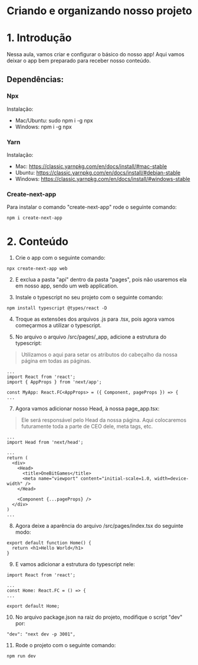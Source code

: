 # Criando e organizando nosso projeto

# 1. Introdução

Nessa aula, vamos criar e configurar o básico do nosso app! Aqui vamos deixar o app bem preparado para receber nosso conteúdo.

## Dependências:

### Npx 
Instalação:

- Mac/Ubuntu: sudo npm i -g npx
- Windows: npm i -g npx

### Yarn
Instalação: 

- Mac: https://classic.yarnpkg.com/en/docs/install/#mac-stable
- Ubuntu: https://classic.yarnpkg.com/en/docs/install/#debian-stable
- Windows: https://classic.yarnpkg.com/en/docs/install/#windows-stable

### Create-next-app

Para instalar o comando "create-next-app" rode o seguinte comando:

```
npm i create-next-app
```

# 2. Conteúdo

1. Crie o app com o seguinte comando:
```
npx create-next-app web
```

2. E exclua a pasta "api" dentro da pasta "pages", pois não usaremos ela em nosso app, sendo um web application.

3. Instale o typescript no seu projeto com o seguinte comando:
```
npm install typescript @types/react -D
```

4. Troque as extensões dos arquivos .js para .tsx, pois agora vamos começarmos a utilizar o typescript.

6. No arquivo o arquivo /src/pages/_app, adicione a estrutura do typescript:

> Utilizamos o <Head> aqui para setar os atributos do cabeçalho da nossa página em todas as páginas.

```
...
import React from 'react';
import { AppProps } from 'next/app';

const MyApp: React.FC<AppProps> = ({ Component, pageProps }) => {
...
```

7. Agora vamos adicionar nosso Head, à nossa page_app.tsx:

>Ele será responsável pelo Head da nossa página. Aqui colocaremos futuramente toda a parte de CEO dele, meta tags, etc.

```
...
import Head from 'next/head';

...
return (
  <div>
    <Head>
      <title>OneBitGames</title>
      <meta name="viewport" content="initial-scale=1.0, width=device-width" />
    </Head>

    <Component {...pageProps} />
  </div>
)
...
```

8. Agora deixe a aparência do arquivo /src/pages/index.tsx do seguinte modo:
```
export default function Home() {
  return <h1>Hello World</h1>
}
```

9. E vamos adicionar a estrutura do typescript nele:

```
import React from 'react';

...
const Home: React.FC = () => {
...

export default Home;
```

10. No arquivo package.json na raiz do projeto, modifique o script "dev" por:

```
"dev": "next dev -p 3001",
```

11. Rode o projeto com o seguinte comando:
```
npm run dev
```